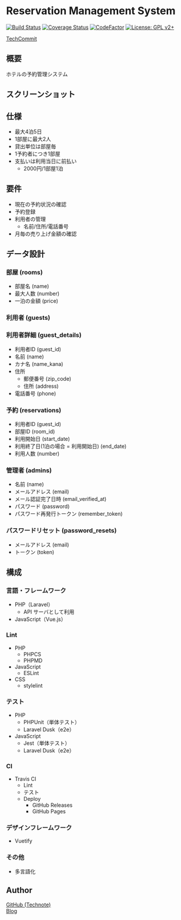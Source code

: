 # Reservation Management System

[![Build Status](https://travis-ci.com/technote-space/laravel-reservation-management-system.svg?branch=master)](https://travis-ci.com/technote-space/laravel-reservation-management-system)
[![Coverage Status](https://coveralls.io/repos/github/technote-space/laravel-reservation-management-system/badge.svg?branch=master)](https://coveralls.io/github/technote-space/laravel-reservation-management-system?branch=master)
[![CodeFactor](https://www.codefactor.io/repository/github/technote-space/laravel-reservation-management-system/badge)](https://www.codefactor.io/repository/github/technote-space/laravel-reservation-management-system)
[![License: GPL v2+](https://img.shields.io/badge/License-GPL%20v2%2B-blue.svg)](http://www.gnu.org/licenses/gpl-2.0.html)

[TechCommit](https://www.tech-commit.jp/)

## 概要
ホテルの予約管理システム

## スクリーンショット

## 仕様
- 最大4泊5日
- 1部屋に最大2人
- 貸出単位は部屋毎
- 1予約者につき1部屋
- 支払いは利用当日に前払い
  - 2000円/1部屋1泊

## 要件
- 現在の予約状況の確認
- 予約登録
- 利用者の管理
  - 名前/住所/電話番号
- 月毎の売り上げ金額の確認

## データ設計
### 部屋 (rooms)
- 部屋名 (name)
- 最大人数 (number)
- 一泊の金額 (price)
### 利用者 (guests)
### 利用者詳細 (guest_details)
- 利用者ID (guest_id)
- 名前 (name)
- カナ名 (name_kana)
- 住所
  - 郵便番号 (zip_code)
  - 住所 (address)
- 電話番号 (phone)
### 予約 (reservations)
- 利用者ID (guest_id)
- 部屋ID (room_id)
- 利用開始日 (start_date)
- 利用終了日(1泊の場合 = 利用開始日) (end_date)
- 利用人数 (number)
### 管理者 (admins)
- 名前 (name)
- メールアドレス (email)
- メール認証完了日時 (email_verified_at)
- パスワード (password)
- パスワード再発行トークン (remember_token)
### パスワードリセット (password_resets)
- メールアドレス (email)
- トークン (token)

## 構成
### 言語・フレームワーク
- PHP（Laravel）
  - API サーバとして利用
- JavaScript（Vue.js）
### Lint
- PHP
  - PHPCS
  - PHPMD
- JavaScript
  - ESLint
- CSS
  - stylelint
### テスト
- PHP
  - PHPUnit（単体テスト）
  - Laravel Dusk（e2e）
- JavaScript
  - Jest（単体テスト）
  - Laravel Dusk（e2e）
### CI
- Travis CI
  - Lint
  - テスト
  - Deploy
    - GitHub Releases
    - GitHub Pages
### デザインフレームワーク
- Vuetify
### その他
- 多言語化

## Author
[GitHub (Technote)](https://github.com/technote-space)  
[Blog](https://technote.space)

